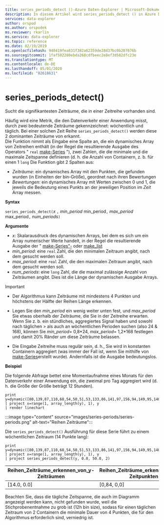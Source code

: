 ```yaml
---
title: series_periods_detect ()-Azure Daten-Explorer | Microsoft-Dokumentation
description: In diesem Artikel wird series_periods_detect () in Azure Daten-Explorer beschrieben.
services: data-explorer
author: orspod
ms.author: orspodek
ms.reviewer: rkarlin
ms.service: data-explorer
ms.topic: reference
ms.date: 02/19/2019
ms.openlocfilehash: 940419fea831f382a62359de28d37bc0b207676b
ms.sourcegitcommit: 1faf502280ebda268cdfbeec2e8ef3d582dfc23e
ms.translationtype: MT
ms.contentlocale: de-DE
ms.lasthandoff: 05/01/2020
ms.locfileid: "82618631"
---
```

# <a name="series_periods_detect"></a>series_periods_detect()

Sucht die signifikantesten Zeiträume, die in einer Zeitreihe vorhanden sind.  

Häufig wird eine Metrik, die den Datenverkehr einer Anwendung misst, durch zwei bedeutende Zeiträume gekennzeichnet: wöchentlich und täglich. Bei einer solchen Zeit Reihe `series_periods_detect()` werden diese 2 dominanten Zeiträume von erkannt.  
Die Funktion nimmt als Eingabe eine Spalte an, die ein dynamisches Array von Zeitreihen enthält (in der Regel die resultierende Ausgabe des Operators " `real` [make-Series](make-seriesoperator.md) "), zwei Zahlen, die die minimale und die maximale Zeitspanne definieren (d. h. die Anzahl von Containern, z. b. für einen 1 `long` Die Funktion gibt 2 Spalten aus:
* *Zeiträume*: ein dynamisches Array mit den Punkten, die gefunden wurden (in Einheiten der bin-Größe), geordnet nach ihren Bewertungen
* *Bewertungen*: ein dynamisches Array mit Werten zwischen 0 und 1, die jeweils die Bedeutung eines Punkts an der jeweiligen Position im *Zeit* Array messen.
 
**Syntax**

`series_periods_detect(`*x* `,` *min_period* min_period`,` *max_period* max_period`,` *num_periods*`)`

**Argumente**

* *x*: Skalarausdruck des dynamischen Arrays, bei dem es sich um ein Array numerischer Werte handelt, in der Regel die resultierende Ausgabe der " [make-Series"-](make-seriesoperator.md) oder [make_list](makelist-aggfunction.md)
* *min_period*: eine `real` Zahl, die den minimalen Zeitraum angibt, nach dem gesucht werden soll.
* *max_period*: eine `real` Zahl, die den maximalen Zeitraum angibt, nach dem gesucht werden soll.
* *num_periods*: eine `long` Zahl, die die maximal zulässige Anzahl von Zeiträumen angibt. Dies ist die Länge der dynamischen Ausgabe Arrays.

> [!IMPORTANT]
> * Der Algorithmus kann Zeiträume mit mindestens 4 Punkten und höchstens der Hälfte der Reihen Länge erkennen. 
>
> * Legen Sie den *min_period* ein wenig weiter unten fest, und *max_period* Sie etwas oberhalb der Zeiträume, die Sie in der Zeitreihe erwarten. Wenn Sie z. b. ein stündliches, aggregiertes Signal haben und sowohl nach täglichen > als auch an wöchentlichen Perioden suchen (also 24 & 168), können Sie *min_period*= 0,8\*24, *max_period*= 1,2\*168 festlegen und damit 20% Ränder um diese Zeiträume belassen.
>
> * Die Eingabe Zeitreihe muss regulär sein, d. h., Sie wird in konstanten Containern aggregiert (was immer der Fall ist, wenn Sie mithilfe von [make-Series](make-seriesoperator.md)erstellt wurde). Andernfalls ist die Ausgabe bedeutungslos.


**Beispiel**

Die folgende Abfrage bettet eine Momentaufnahme eines Monats für den Datenverkehr einer Anwendung ein, die zweimal pro Tag aggregiert wird (d. h. die Größe der Größe beträgt 12 Stunden).

```kusto
print y=dynamic([80,139,87,110,68,54,50,51,53,133,86,141,97,156,94,149,95,140,77,61,50,54,47,133,72,152,94,148,105,162,101,160,87,63,53,55,54,151,103,189,108,183,113,175,113,178,90,71,62,62,65,165,109,181,115,182,121,178,114,170])
| project x=range(1, array_length(y), 1), y  
| render linechart 
```

:::image type="content" source="images/series-periods/series-periods.png" alt-text="Reihen Zeiträume":::

Die `series_periods_detect()` Ausführung für diese Serie führt zu einem wöchentlichen Zeitraum (14 Punkte lang):

```kusto
print y=dynamic([80,139,87,110,68,54,50,51,53,133,86,141,97,156,94,149,95,140,77,61,50,54,47,133,72,152,94,148,105,162,101,160,87,63,53,55,54,151,103,189,108,183,113,175,113,178,90,71,62,62,65,165,109,181,115,182,121,178,114,170])
| project x=range(1, array_length(y), 1), y  
| project series_periods_detect(y, 0.0, 50.0, 2)
```

| Reihen\_Zeiträume\_erkennen\_von\_y-Zeiträumen  | Reihen\_Zeiträume\_erkennen\_von\_y\_-Zeitpunkten |
|-------------|-------------------|
| [14.0, 0.0] | [0,84, 0,0]  |


Beachten Sie, dass die tägliche Zeitspanne, die auch im Diagramm angezeigt werden kann, nicht gefunden wurde, weil die Stichprobenentnahme zu grob ist (12h bin size), sodass für einen täglichen Zeitraum von 2 Containern die minimale Dauer von 4 Punkten, die für den Algorithmus erforderlich sind, verniedrig ist.